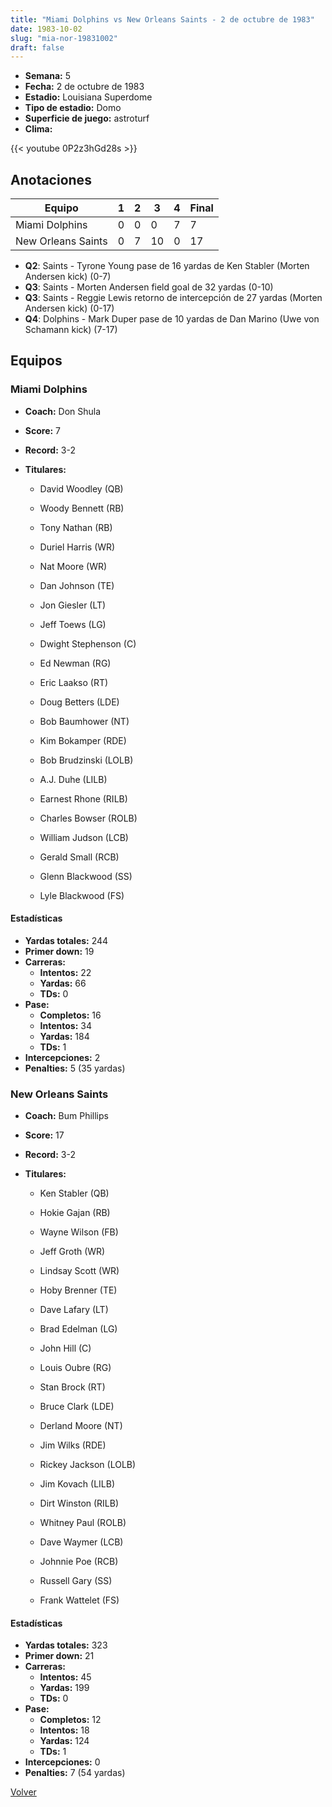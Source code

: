 ```yaml
---
title: "Miami Dolphins vs New Orleans Saints - 2 de octubre de 1983"
date: 1983-10-02
slug: "mia-nor-19831002"
draft: false
---
```


- **Semana:** 5
- **Fecha:** 2 de octubre de 1983
- **Estadio:** Louisiana Superdome
- **Tipo de estadio:** Domo
- **Superficie de juego:** astroturf
- **Clima:** 


{{< youtube 0P2z3hGd28s >}}


## Anotaciones
| Equipo | 1 | 2 | 3 | 4 | Final |
|--------|---|---|---|---|-------|
| Miami Dolphins  | 0 | 0 | 0 | 7  | 7 |
| New Orleans Saints  | 0 | 7 | 10 | 0  | 17 |
- **Q2**: Saints - Tyrone Young pase de 16 yardas de Ken Stabler (Morten Andersen kick) (0-7)
- **Q3**: Saints - Morten Andersen field goal de 32 yardas (0-10)
- **Q3**: Saints - Reggie Lewis retorno de intercepción de 27 yardas (Morten Andersen kick) (0-17)
- **Q4**: Dolphins - Mark Duper pase de 10 yardas de Dan Marino (Uwe von Schamann kick) (7-17)


## Equipos


### Miami Dolphins
* **Coach:** Don Shula
* **Score:** 7
* **Record:** 3-2
* **Titulares:** 

  * David Woodley (QB) 

  * Woody Bennett (RB) 

  * Tony Nathan (RB) 

  * Duriel Harris (WR) 

  * Nat Moore (WR) 

  * Dan Johnson (TE) 

  * Jon Giesler (LT) 

  * Jeff Toews (LG) 

  * Dwight Stephenson (C) 

  * Ed Newman (RG) 

  * Eric Laakso (RT) 

  * Doug Betters (LDE) 

  * Bob Baumhower (NT) 

  * Kim Bokamper (RDE) 

  * Bob Brudzinski (LOLB) 

  * A.J. Duhe (LILB) 

  * Earnest Rhone (RILB) 

  * Charles Bowser (ROLB) 

  * William Judson (LCB) 

  * Gerald Small (RCB) 

  * Glenn Blackwood (SS) 

  * Lyle Blackwood (FS) 

#### Estadísticas
* **Yardas totales:** 244
* **Primer down:** 19
* **Carreras:**
  * **Intentos:** 22
  * **Yardas:** 66
  * **TDs:** 0
* **Pase:**
  * **Completos:** 16
  * **Intentos:** 34
  * **Yardas:** 184
  * **TDs:** 1
* **Intercepciones:** 2
* **Penalties:** 5 (35 yardas)

### New Orleans Saints
* **Coach:** Bum Phillips
* **Score:** 17
* **Record:** 3-2
* **Titulares:** 

  * Ken Stabler (QB) 

  * Hokie Gajan (RB) 

  * Wayne Wilson (FB) 

  * Jeff Groth (WR) 

  * Lindsay Scott (WR) 

  * Hoby Brenner (TE) 

  * Dave Lafary (LT) 

  * Brad Edelman (LG) 

  * John Hill (C) 

  * Louis Oubre (RG) 

  * Stan Brock (RT) 

  * Bruce Clark (LDE) 

  * Derland Moore (NT) 

  * Jim Wilks (RDE) 

  * Rickey Jackson (LOLB) 

  * Jim Kovach (LILB) 

  * Dirt Winston (RILB) 

  * Whitney Paul (ROLB) 

  * Dave Waymer (LCB) 

  * Johnnie Poe (RCB) 

  * Russell Gary (SS) 

  * Frank Wattelet (FS) 

#### Estadísticas
* **Yardas totales:** 323
* **Primer down:** 21
* **Carreras:**
  * **Intentos:** 45
  * **Yardas:** 199
  * **TDs:** 0
* **Pase:**
  * **Completos:** 12
  * **Intentos:** 18
  * **Yardas:** 124
  * **TDs:** 1
* **Intercepciones:** 0
* **Penalties:** 7 (54 yardas)


[Volver](/historia/1983)
